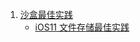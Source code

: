 1. [沙盒最佳实践](https://swiftlyanand.medium.com/ios-storage-best-practices-294fca83ad9)
   - [iOS11 文件存储最佳实践](https://my.oschina.net/zhxx/blog/5412203)
